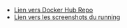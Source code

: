 - [Lien vers Docker Hub Repo](https://hub.docker.com/repository/docker/wandrilledioubate/)
- [Lien vers les screenshots du running](/screenshots)